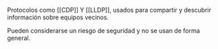 Protocolos como [[CDP]] Y [[LLDP]], usados para compartir y descubrir información sobre equipos vecinos.

Pueden considerarse un riesgo de seguridad y no se usan de forma general.